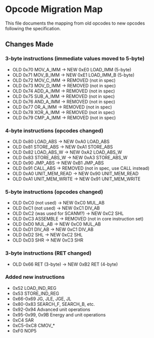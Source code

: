 # Opcode Migration Map

This file documents the mapping from old opcodes to new opcodes following the specification.

## Changes Made

### 3-byte instructions (immediate values moved to 5-byte)
- OLD 0x70 MOV_A_IMM → NEW 0xE0 LOAD_IMM (5-byte)
- OLD 0x71 MOV_B_IMM → NEW 0xE1 LOAD_IMM_B (5-byte)
- OLD 0x72 MOV_C_IMM → REMOVED (not in spec)
- OLD 0x73 MOV_D_IMM → REMOVED (not in spec)
- OLD 0x74 ADD_A_IMM → REMOVED (not in spec)
- OLD 0x75 SUB_A_IMM → REMOVED (not in spec)
- OLD 0x76 AND_A_IMM → REMOVED (not in spec)
- OLD 0x77 OR_A_IMM → REMOVED (not in spec)
- OLD 0x78 XOR_A_IMM → REMOVED (not in spec)
- OLD 0x79 CMP_A_IMM → REMOVED (not in spec)

### 4-byte instructions (opcodes changed)
- OLD 0x80 LOAD_ABS → NEW 0xA0 LOAD_ABS
- OLD 0x81 STORE_ABS → NEW 0xA1 STORE_ABS
- OLD 0x82 LOAD_ABS_W → NEW 0xA2 LOAD_ABS_W
- OLD 0x83 STORE_ABS_W → NEW 0xA3 STORE_ABS_W
- OLD 0x90 JMP_ABS → NEW 0xB1 JMP_ABS
- OLD 0x91 CALL_ABS → REMOVED (not in spec, use CALL instead)
- OLD 0xA0 UNIT_MEM_READ → NEW 0x90 UNIT_MEM_READ
- OLD 0xA1 UNIT_MEM_WRITE → NEW 0x91 UNIT_MEM_WRITE

### 5-byte instructions (opcodes changed)
- OLD 0xC0 (not used) → NEW 0xC0 MUL_AB
- OLD 0xC1 (not used) → NEW 0xC1 DIV_AB
- OLD 0xC2 (was used for SCANM?) → NEW 0xC2 SHL
- OLD 0xC3 ASSEMBLE → REMOVED (not in core instruction set)
- OLD 0xD0 MUL_AB → NEW 0xC0 MUL_AB
- OLD 0xD1 DIV_AB → NEW 0xC1 DIV_AB
- OLD 0xD2 SHL → NEW 0xC2 SHL
- OLD 0xD3 SHR → NEW 0xC3 SHR

### 3-byte instructions (RET changed)
- OLD 0x66 RET (3-byte) → NEW 0xB2 RET (4-byte)

### Added new instructions
- 0x52 LOAD_IND_REG
- 0x53 STORE_IND_REG
- 0x66-0x69 JG, JLE, JGE, JL
- 0x80-0x83 SEARCH_F, SEARCH_B, etc.
- 0x92-0x94 Advanced unit operations
- 0x95-0x99, 0x9B Energy and unit operations
- 0xC4 SAR
- 0xC5-0xC8 CMOV_*
- 0xF0 NOP5